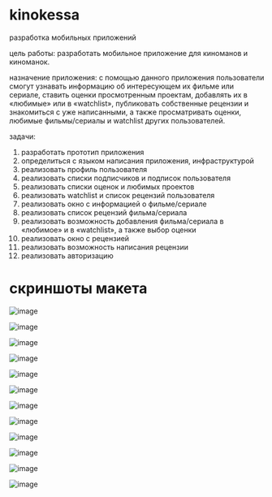 # kinokessa
разработка мобильных приложений

цель работы: разработать мобильное приложение для киноманов и киноманок. 

назначение приложения: с помощью данного приложения пользователи смогут узнавать информацию об интересующем их фильме или сериале, ставить оценки просмотренным проектам, добавлять их в «любимые» или в «watchlist», публиковать собственные рецензии и знакомиться с уже написанными, а также просматривать оценки, любимые фильмы/сериалы и watchlist других пользователей.

задачи: 
1. разработать прототип приложения
2. определиться с языком написания приложения, инфраструктурой
3. реализовать профиль пользователя
4. реализовать списки подписчиков и подписок пользователя
5. реализовать списки оценок и любимых проектов
6. реализовать watchlist и список рецензий пользователя
7. реализовать окно с информацией о фильме/сериале
8. реализовать список рецензий фильма/сериала
9. реализовать возможность добавления фильма/сериала в «любимое» и в «watchlist», а также выбор оценки
10. реализовать окно с рецензией
11. реализовать возможность написания рецензии
12. реализовать авторизацию

# скриншоты макета

![image](https://user-images.githubusercontent.com/94006800/195086228-3b547991-b8d5-4f74-9af6-571628dcb052.png)

![image](https://user-images.githubusercontent.com/94006800/195086312-125b98aa-96e0-4198-b9a9-85ccb1539a40.png)

![image](https://user-images.githubusercontent.com/94006800/195086338-2462afbd-424e-4df5-8671-8d7c2ccf06e1.png)

![image](https://user-images.githubusercontent.com/94006800/195086361-e98a87f6-84d9-4185-bbb7-4e0740a4d90b.png)

![image](https://user-images.githubusercontent.com/94006800/195086385-d00b8f9b-f5d4-477e-a85c-0903f3aa712a.png)

![image](https://user-images.githubusercontent.com/94006800/195086405-2866d7aa-466c-456f-9dde-8acadc5a9049.png)

![image](https://user-images.githubusercontent.com/94006800/195086427-35715eab-95b0-47c7-82e1-1d4dcf15c5b0.png)

![image](https://user-images.githubusercontent.com/94006800/195086446-e6c037d5-ef92-40e4-8364-a64315424a81.png)

![image](https://user-images.githubusercontent.com/94006800/195086473-5e258731-ddef-43eb-8032-c770982dc9ac.png)

![image](https://user-images.githubusercontent.com/94006800/195086490-fdc2e4ce-e9cc-4dc6-afa1-66f6b9cc0c6a.png)

![image](https://user-images.githubusercontent.com/94006800/195086517-68cae6c5-203e-43fa-b50e-9ee50b75f3c1.png)

![image](https://user-images.githubusercontent.com/94006800/195086547-1918fffb-81f6-4e0f-8cba-9671eeb2c9d1.png)
